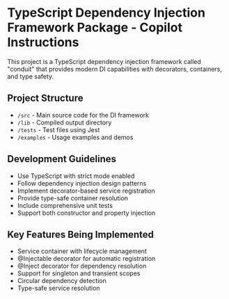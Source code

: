 # TypeScript Dependency Injection Framework Package - Copilot Instructions

This project is a TypeScript dependency injection framework called "conduit" that provides modern DI capabilities with decorators, containers, and type safety.

## Project Structure

- `/src` - Main source code for the DI framework
- `/lib` - Compiled output directory
- `/tests` - Test files using Jest
- `/examples` - Usage examples and demos

## Development Guidelines

- Use TypeScript with strict mode enabled
- Follow dependency injection design patterns
- Implement decorator-based service registration
- Provide type-safe container resolution
- Include comprehensive unit tests
- Support both constructor and property injection

## Key Features Being Implemented

- Service container with lifecycle management
- @Injectable decorator for automatic registration
- @Inject decorator for dependency resolution
- Support for singleton and transient scopes
- Circular dependency detection
- Type-safe service resolution
